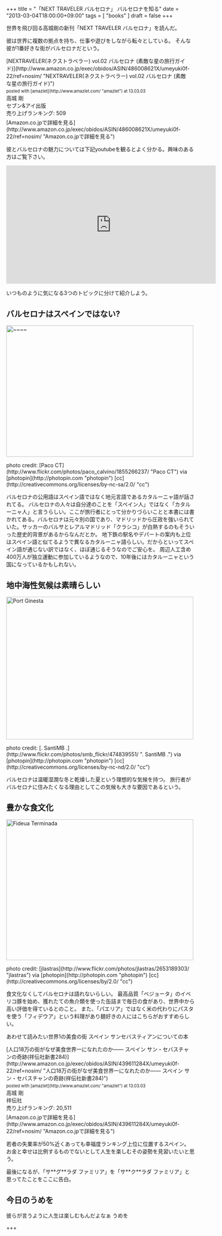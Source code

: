 +++
title =  "「NEXT TRAVELER バルセロナ」 バルセロナを知る"
date =  "2013-03-04T18:00:00+09:00"
tags = [ "books" ]
draft = false
+++
<p>世界を飛び回る高城剛の新刊「NEXT TRAVELER バルセロナ」を読んだ。</p>

<p>彼は世界に複数の拠点を持ち、仕事や遊びをしながら転々としている。
そんな彼が1番好きな街がバルセロナだという。</p>

<!--more-->

<div class="amazlet-box" style="margin-bottom:0px;"><div class="amazlet-image" style="float:left;margin:0px 12px 1px 0px;">[NEXTRAVELER(ネクストラベラー) vol.02 バルセロナ (素敵な星の旅行ガイド)](http://www.amazon.co.jp/exec/obidos/ASIN/486008621X/umeyuki0f-22/ref=nosim/ "NEXTRAVELER(ネクストラベラー) vol.02 バルセロナ (素敵な星の旅行ガイド)")<div class="amazlet-powered-date" style="font-size:80%;margin-top:5px;line-height:120%">posted with [amazlet](http://www.amazlet.com/ "amazlet") at 13.03.03</div></div><div class="amazlet-detail">高城 剛 <br />セブン&アイ出版 <br />売り上げランキング: 509<br /></div><div class="amazlet-sub-info" style="float: left;"><div class="amazlet-link" style="margin-top: 5px">[Amazon.co.jpで詳細を見る](http://www.amazon.co.jp/exec/obidos/ASIN/486008621X/umeyuki0f-22/ref=nosim/ "Amazon.co.jpで詳細を見る")</div></div></div><div class="amazlet-footer" style="clear: left"></div></div>

<p>彼とバルセロナの魅力については下記youtubeを観るとよく分かる。興味のある方はご覧下さい。</p>

<iframe width="560" height="315" src="http://www.youtube.com/embed/nT0_mh4-990" frameborder="0" allowfullscreen></iframe>

<p>いつものように気になる3つのトピックに分けて紹介しよう。</p>

## バルセロナはスペインではない?

<p><a href="http://www.flickr.com/photos/paco_calvino/1855266237/" title="~~~~ by Paco CT, on Flickr"><img src="http://farm3.staticflickr.com/2276/1855266237_b3c0f12198.jpg" width="500" height="350" alt="~~~~"></a></p>

<p>photo credit: [Paco CT](http://www.flickr.com/photos/paco_calvino/1855266237/ "Paco CT") via [photopin](http://photopin.com "photopin") [cc](http://creativecommons.org/licenses/by-nc-sa/2.0/ "cc")</p>

<p>バルセロナの公用語はスペイン語ではなく地元言語であるカタルーニャ語が話されてる。
バルセロナの人々は自分達のことを「スペイン人」ではなく「カタルーニャ人」と言うらしい。ここが旅行者にとって分かりづらいことと本書には書かれてある。バルセロナは元々別の国であり、マドリッドから圧政を強いられていた。サッカーのバルサとレアルマドリッド「クラシコ」が白熱するのもそういった歴史的背景があるからなんだとか。
地下鉄の駅名やデパートの案内も上位はスペイン語と似てるようで異なるカタルーニャ語らしい。だからといってスペイン語が通じない訳ではなく、ほぼ通じるそうなのでご安心を。
周辺人工含め400万人が独立運動に参加しているようなので、10年後にはカタルーニャという国になっているかもしれない。</p>

## 地中海性気候は素晴らしい

<p><a href="http://www.flickr.com/photos/smb_flickr/474839551/" title="Port  Ginesta by . SantiMB ., on Flickr"><img src="http://farm1.staticflickr.com/182/474839551_2cbdcab23c.jpg" width="500" height="380" alt="Port  Ginesta"></a></p>

<p>photo credit: [. SantiMB .](http://www.flickr.com/photos/smb_flickr/474839551/ ". SantiMB .") via [photopin](http://photopin.com "photopin") [cc](http://creativecommons.org/licenses/by-nc-nd/2.0/ "cc")</p>

<p>バルセロナは温暖湿潤な冬と乾燥した夏という理想的な気候を持つ。
旅行者がバルセロナに住みたくなる理由としてこの気候も大きな要因であるという。</p>

## 豊かな食文化

<p><a href="http://www.flickr.com/photos/jlastras/2653189303/" title="Fideua Terminada by jlastras, on Flickr"><img src="http://farm4.staticflickr.com/3073/2653189303_777da4329f.jpg" width="500" height="375" alt="Fideua Terminada"></a></p>

<p>photo credit: [jlastras](http://www.flickr.com/photos/jlastras/2653189303/ "jlastras") via [photopin](http://photopin.com "photopin") [cc](http://creativecommons.org/licenses/by/2.0/ "cc")</p>

<p>食文化なくしてバルセロナは語れないらしい。
最高品質「ベジョータ」のイベリコ豚を始め、獲れたての魚介類を使った缶詰まで毎日の食があり、世界中から高い評価を得ているとのこと。
また、「パエリア」ではなく米の代わりにパスタを使う「フィデウア」という料理があり麺好きの人にはこちらがおすすめらしい。</p>

<p>あわせて読みたい世界1の美食の街 スペイン サンセバスティアンについての本</p>

<div class="amazlet-box" style="margin-bottom:0px;"><div class="amazlet-image" style="float:left;margin:0px 12px 1px 0px;">[人口18万の街がなぜ美食世界一になれたのか—— スペイン サン・セバスチャンの奇跡(祥伝社新書284)](http://www.amazon.co.jp/exec/obidos/ASIN/439611284X/umeyuki0f-22/ref=nosim/ "人口18万の街がなぜ美食世界一になれたのか—— スペイン サン・セバスチャンの奇跡(祥伝社新書284)")<div class="amazlet-powered-date" style="font-size:80%;margin-top:5px;line-height:120%">posted with [amazlet](http://www.amazlet.com/ "amazlet") at 13.03.03</div></div><div class="amazlet-detail">高城 剛 <br />祥伝社 <br />売り上げランキング: 20,511<br /></div><div class="amazlet-sub-info" style="float: left;"><div class="amazlet-link" style="margin-top: 5px">[Amazon.co.jpで詳細を見る](http://www.amazon.co.jp/exec/obidos/ASIN/439611284X/umeyuki0f-22/ref=nosim/ "Amazon.co.jpで詳細を見る")</div></div></div><div class="amazlet-footer" style="clear: left"></div></div>

<p>若者の失業率が50%近くあっても幸福度ランキング上位に位置するスペイン。
お金と幸せは比例するものでないとして人生を楽しむその姿勢を見習いたいと思う。</p>

<p>最後になるが、「サ**グ**ラダ ファミリア」を「サ**ク**ラダ ファミリア」と思ってたことをここに告白。</p>

## 今日のうめを

<p>彼らが言うように人生は楽しむもんだよなぁ うめを</p>

+++
